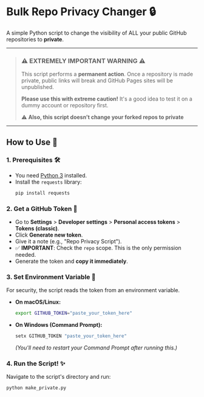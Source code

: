 # Bulk Repo Privacy Changer 🔒

A simple Python script to change the visibility of ALL your public GitHub repositories to **private**.

---

> ### ⚠️ **EXTREMELY IMPORTANT WARNING** ⚠️
>
> This script performs a **permanent action**. Once a repository is made private, public links will break and GitHub Pages sites will be unpublished.
>
> **Please use this with extreme caution!** It's a good idea to test it on a dummy account or repository first.
>
> ⚠️ **Also, this script doesn’t change your forked repos to private**

---

## How to Use 🚀

### 1. Prerequisites 🛠️

-   You need [Python 3](https://www.python.org/) installed.
-   Install the `requests` library:
    ```bash
    pip install requests
    ```

### 2. Get a GitHub Token 🔑

-   Go to **Settings** > **Developer settings** > **Personal access tokens** > **Tokens (classic)**.
-   Click **Generate new token**.
-   Give it a note (e.g., "Repo Privacy Script").
-   ✅ **IMPORTANT**: Check the `repo` scope. This is the only permission needed.
-   Generate the token and **copy it immediately**.

### 3. Set Environment Variable 🤫

For security, the script reads the token from an environment variable.

-   **On macOS/Linux:**
    ```bash
    export GITHUB_TOKEN="paste_your_token_here"
    ```
-   **On Windows (Command Prompt):**
    ```cmd
    setx GITHUB_TOKEN "paste_your_token_here"
    ```
    *(You'll need to restart your Command Prompt after running this.)*

### 4. Run the Script! ✨

Navigate to the script's directory and run:

```bash
python make_private.py
